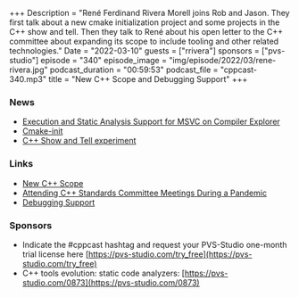 +++
Description = "René Ferdinand Rivera Morell joins Rob and Jason. They first talk about a new cmake initialization project and some projects in the C++ show and tell. Then they talk to René about his open letter to the C++ committee about expanding its scope to include tooling and other related technologies."
Date = "2022-03-10"
guests = ["rrivera"]
sponsors = ["pvs-studio"]
episode = "340"
episode_image = "img/episode/2022/03/rene-rivera.jpg"
podcast_duration = "00:59:53"
podcast_file = "cppcast-340.mp3"
title = "New C++ Scope and Debugging Support"
+++

### News ###

 - [Execution and Static Analysis Support for MSVC on Compiler Explorer](https://devblogs.microsoft.com/cppblog/execution-and-static-analysis-support-for-msvc-on-compiler-explorer/)
 - [Cmake-init](https://github.com/friendlyanon/cmake-init)
 - [C++ Show and Tell experiment](https://old.reddit.com/r/cpp/comments/ssgqtu/c_show_and_tell_experiment/)

### Links ###

 - [New C++ Scope](https://github.com/grafikrobot/cpp_scope)
 - [Attending C++ Standards Committee Meetings During a Pandemic](http://www.open-std.org/jtc1/sc22/wg21/docs/papers/2021/p2492r0.html)
 - [Debugging Support](http://www.open-std.org/jtc1/sc22/wg21/docs/papers/2022/p2546r0.html)

### Sponsors ###

- Indicate the #cppcast hashtag and request your PVS-Studio one-month trial license here [https://pvs-studio.com/try_free](https://pvs-studio.com/try_free)
- C++ tools evolution: static code analyzers:
[https://pvs-studio.com/0873](https://pvs-studio.com/0873)

